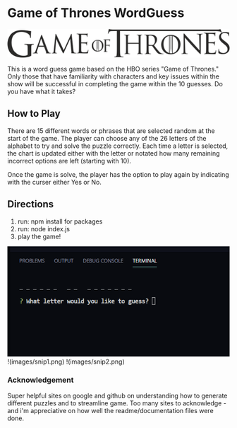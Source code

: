 # Game of Thrones WordGuess

![Game of Thrones](images/GOTtitleonly.png)

This is a word guess game based on the HBO series "Game of Thrones."  Only those that have familiarity with characters and key issues within the show will be successful in completing the game within the 10 guesses.  Do you have what it takes?

## How to Play

There are 15 different words or phrases that are selected random at the start of the game.  The player can choose any of the 26 letters of the alphabet to try and solve the puzzle correctly.  Each time a letter is selected, the chart is updated either with the letter or notated how many remaining incorrect options are left (starting with 10).

Once the game is solve, the player has the option to play again by indicating with the curser either Yes or No.

## Directions

1. run: npm install for packages
2. run: node index.js
3. play the game!

![Image of game](images/snip1.png)
!(images/snip1.png)   !(images/snip2.png)


### Acknowledgement
Super helpful sites on google and github on understanding how to generate different puzzles and to streamline game.  Too many sites to acknowledge - and i'm appreciative on how well the readme/documentation files were done.  
